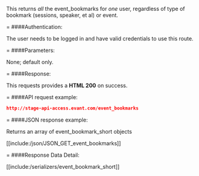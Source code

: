 <!-- --- title: GET /event_bookmarks -->

This returns *all* the event_bookmarks for *one* user, regardless of type of bookmark (sessions, speaker, et al) or event.

=
####Authentication:

The user needs to be logged in and have valid credentials to use this route.

=
####Parameters:

None; default only.

=
####Response:

This requests provides a <strong>HTML 200</strong> on success.

=
####API request example:
```json
http://stage-api-access.evant.com/event_bookmarks
```

=
####JSON response example:

Returns an array of event_bookmark_short objects

[[include:/json/JSON_GET_event_bookmarks]]

=
####Response Data Detail:

[[include:/serializers/event_bookmark_short]]